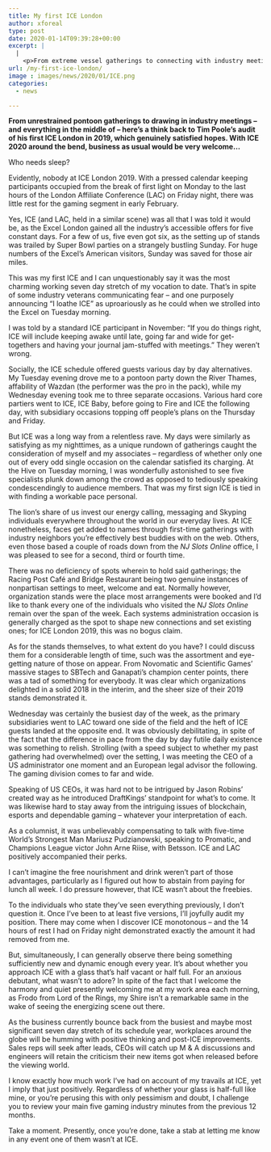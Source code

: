 ```yaml
---
title: My first ICE London
author: xforeal 
type: post
date: 2020-01-14T09:39:28+00:00
excerpt: |
  |
    <p>From extreme vessel gatherings to connecting with industry meetings &ndash; and everything in the middle of &ndash; here&rsquo;s a think back to Tim Poole&rsquo;s audit of his first ICE London in 2019, which really satisfied expectations</p>
url: /my-first-ice-london/
image : images/news/2020/01/ICE.png
categories:
  - news

---
```

**From unrestrained pontoon gatherings to drawing in industry meetings – and everything in the middle of – here’s a think back to Tim Poole’s audit of his first ICE London in 2019, which genuinely satisfied hopes. With ICE 2020 around the bend, business as usual would be very welcome…**

Who needs sleep?

Evidently, nobody at ICE London 2019. With a pressed calendar keeping participants occupied from the break of first light on Monday to the last hours of the London Affiliate Conference (LAC) on Friday night, there was little rest for the gaming segment in early February.

Yes, ICE (and LAC, held in a similar scene) was all that I was told it would be, as the Excel London gained all the industry’s accessible offers for five constant days. For a few of us, five even got six, as the setting up of stands was trailed by Super Bowl parties on a strangely bustling Sunday. For huge numbers of the Excel’s American visitors, Sunday was saved for those air miles.

This was my first ICE and I can unquestionably say it was the most charming working seven day stretch of my vocation to date. That’s in spite of some industry veterans communicating fear – and one purposely announcing “I loathe ICE” as uproariously as he could when we strolled into the Excel on Tuesday morning.

I was told by a standard ICE participant in November: “If you do things right, ICE will include keeping awake until late, going far and wide for get-togethers and having your journal jam-stuffed with meetings.” They weren’t wrong.

Socially, the ICE schedule offered guests various day by day alternatives. My Tuesday evening drove me to a pontoon party down the River Thames, affability of Wazdan (the performer was the pro in the pack), while my Wednesday evening took me to three separate occasions. Various hard core partiers went to ICE, ICE Baby, before going to Fire and ICE the following day, with subsidiary occasions topping off people’s plans on the Thursday and Friday.

But ICE was a long way from a relentless rave. My days were similarly as satisfying as my nighttimes, as a unique rundown of gatherings caught the consideration of myself and my associates – regardless of whether only one out of every odd single occasion on the calendar satisfied its charging. At the Hive on Tuesday morning, I was wonderfully astonished to see five specialists plunk down among the crowd as opposed to tediously speaking condescendingly to audience members. That was my first sign ICE is tied in with finding a workable pace personal.

The lion’s share of us invest our energy calling, messaging and Skyping individuals everywhere throughout the world in our everyday lives. At ICE nonetheless, faces get added to names through first-time gatherings with industry neighbors you’re effectively best buddies with on the web. Others, even those based a couple of roads down from the _NJ Slots Online_ office, I was pleased to see for a second, third or fourth time.

There was no deficiency of spots wherein to hold said gatherings; the Racing Post Café and Bridge Restaurant being two genuine instances of nonpartisan settings to meet, welcome and eat. Normally however, organization stands were the place most arrangements were booked and I’d like to thank every one of the individuals who visited the _NJ Slots Online_ remain over the span of the week. Each systems administration occasion is generally charged as the spot to shape new connections and set existing ones; for ICE London 2019, this was no bogus claim.

As for the stands themselves, to what extent do you have? I could discuss them for a considerable length of time, such was the assortment and eye-getting nature of those on appear. From Novomatic and Scientific Games’ massive stages to SBTech and Ganapati’s champion center points, there was a tad of something for everybody. It was clear which organizations delighted in a solid 2018 in the interim, and the sheer size of their 2019 stands demonstrated it.

Wednesday was certainly the busiest day of the week, as the primary subsidiaries went to LAC toward one side of the field and the heft of ICE guests landed at the opposite end. It was obviously debilitating, in spite of the fact that the difference in pace from the day by day futile daily existence was something to relish. Strolling (with a speed subject to whether my past gathering had overwhelmed) over the setting, I was meeting the CEO of a US administrator one moment and an European legal advisor the following. The gaming division comes to far and wide.

Speaking of US CEOs, it was hard not to be intrigued by Jason Robins’ created way as he introduced DraftKings’ standpoint for what’s to come. It was likewise hard to stay away from the intriguing issues of blockchain, esports and dependable gaming – whatever your interpretation of each.

As a columnist, it was unbelievably compensating to talk with five-time World’s Strongest Man Mariusz Pudzianowski, speaking to Promatic, and Champions League victor John Arne Riise, with Betsson. ICE and LAC positively accompanied their perks.

I can’t imagine the free nourishment and drink weren’t part of those advantages, particularly as I figured out how to abstain from paying for lunch all week. I do pressure however, that ICE wasn’t about the freebies.

To the individuals who state they’ve seen everything previously, I don’t question it. Once I’ve been to at least five versions, I’ll joyfully audit my position. There may come when I discover ICE monotonous – and the 14 hours of rest I had on Friday night demonstrated exactly the amount it had removed from me.

But, simultaneously, I can generally observe there being something sufficiently new and dynamic enough every year. It’s about whether you approach ICE with a glass that’s half vacant or half full. For an anxious debutant, what wasn’t to adore? In spite of the fact that I welcome the harmony and quiet presently welcoming me at my work area each morning, as Frodo from Lord of the Rings, my Shire isn’t a remarkable same in the wake of seeing the energizing scene out there.

As the business currently bounce back from the busiest and maybe most significant seven day stretch of its schedule year, workplaces around the globe will be humming with positive thinking and post-ICE improvements. Sales reps will seek after leads, CEOs will catch up M & A discussions and engineers will retain the criticism their new items got when released before the viewing world.

I know exactly how much work I’ve had on account of my travails at ICE, yet I imply that just positively. Regardless of whether your glass is half-full like mine, or you’re perusing this with only pessimism and doubt, I challenge you to review your main five gaming industry minutes from the previous 12 months.

Take a moment. Presently, once you’re done, take a stab at letting me know in any event one of them wasn’t at ICE.